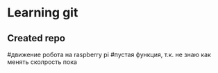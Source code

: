 # Learning git
## Created repo
#движение робота на raspberry pi
#пустая функция, т.к. не знаю как менять сколрость пока
